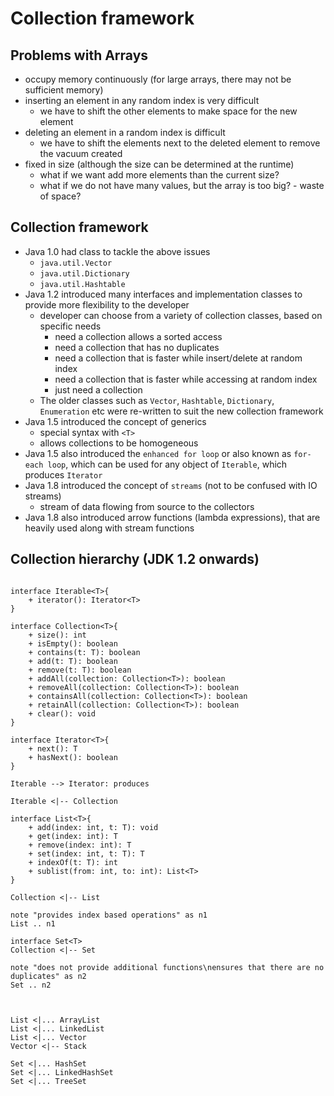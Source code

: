 # Collection framework

## Problems with Arrays

- occupy memory continuously (for large arrays, there may not be sufficient memory)
- inserting an element in any random index is very difficult
  - we have to shift the other elements to make space for the new element
- deleting an element in a random index is difficult
  - we have to shift the elements next to the deleted element to remove the vacuum created
- fixed in size (although the size can be determined at the runtime)
  - what if we want add more elements than the current size?
  - what if we do not have many values, but the array is too big? - waste of space?

## Collection framework

- Java 1.0 had class to tackle the above issues
  - `java.util.Vector`
  - `java.util.Dictionary`
  - `java.util.Hashtable`
- Java 1.2 introduced many interfaces and implementation classes to provide more flexibility to the developer
  - developer can choose from a variety of collection classes, based on specific needs
    - need a collection allows a sorted access
    - need a collection that has no duplicates
    - need a collection that is faster while insert/delete at random index
    - need a collection that is faster while accessing at random index
    - just need a collection
  - The older classes such as `Vector`, `Hashtable`, `Dictionary`, `Enumeration` etc were re-written to suit the new collection framework
- Java 1.5 introduced the concept of generics
  - special syntax with `<T>`
  - allows collections to be homogeneous
- Java 1.5 also introduced the `enhanced for loop` or also known as `for-each loop`, which can be used for any object of `Iterable`, which produces `Iterator`
- Java 1.8 introduced the concept of `streams` (not to be confused with IO streams)
  - stream of data flowing from source to the collectors
- Java 1.8 also introduced arrow functions (lambda expressions), that are heavily used along with stream functions

## Collection hierarchy (JDK 1.2 onwards)

```plantuml

interface Iterable<T>{
    + iterator(): Iterator<T>
}

interface Collection<T>{
    + size(): int
    + isEmpty(): boolean
    + contains(t: T): boolean
    + add(t: T): boolean
    + remove(t: T): boolean
    + addAll(collection: Collection<T>): boolean
    + removeAll(collection: Collection<T>): boolean
    + containsAll(collection: Collection<T>): boolean
    + retainAll(collection: Collection<T>): boolean
    + clear(): void
}

interface Iterator<T>{
    + next(): T
    + hasNext(): boolean
}

Iterable --> Iterator: produces

Iterable <|-- Collection

interface List<T>{
    + add(index: int, t: T): void
    + get(index: int): T
    + remove(index: int): T
    + set(index: int, t: T): T
    + indexOf(t: T): int
    + sublist(from: int, to: int): List<T>
}

Collection <|-- List

note "provides index based operations" as n1
List .. n1

interface Set<T>
Collection <|-- Set

note "does not provide additional functions\nensures that there are no duplicates" as n2
Set .. n2



List <|... ArrayList
List <|... LinkedList
List <|... Vector
Vector <|-- Stack

Set <|... HashSet
Set <|... LinkedHashSet
Set <|... TreeSet


```
